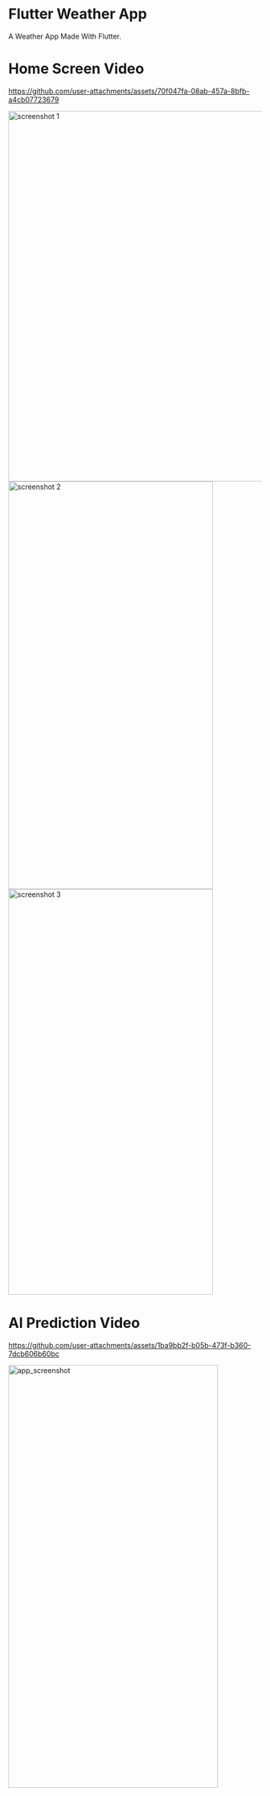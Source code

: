 # Flutter Weather App

A Weather App Made With Flutter.

# Home Screen Video



https://github.com/user-attachments/assets/70f047fa-08ab-457a-8bfb-a4cb07723679

<img width="615" height="737" alt="screenshot 1" src="https://github.com/user-attachments/assets/92bee54b-f21b-4def-aff2-cc9dddd3d74d" />
<img width="407" height="811" alt="screenshot 2" src="https://github.com/user-attachments/assets/5a944113-43a3-4cdc-8669-753707750e59" />
<img width="407" height="807" alt="screenshot 3" src="https://github.com/user-attachments/assets/4c71a892-cafe-4aea-83c4-2cd395d100f4" />

# AI Prediction Video



https://github.com/user-attachments/assets/1ba9bb2f-b05b-473f-b360-7dcb606b60bc

<img width="417" height="841" alt="app_screenshot" src="https://github.com/user-attachments/assets/fd756f39-26c1-4907-b46e-35ed07c20ef2" />
